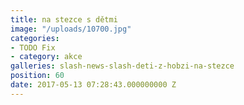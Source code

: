 ```yaml
---
title: na stezce s dětmi
image: "/uploads/10700.jpg"
categories:
- TODO Fix
- category: akce
galleries: slash-news-slash-deti-z-hobzi-na-stezce
position: 60
date: 2017-05-13 07:28:43.000000000 Z
---
```

